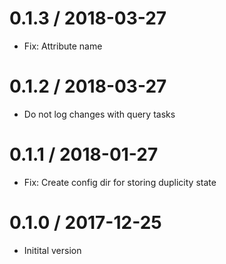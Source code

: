 # 0.1.3 / 2018-03-27

  * Fix: Attribute name

# 0.1.2 / 2018-03-27

  * Do not log changes with query tasks

# 0.1.1 / 2018-01-27

  * Fix: Create config dir for storing duplicity state

# 0.1.0 / 2017-12-25

  * Initital version